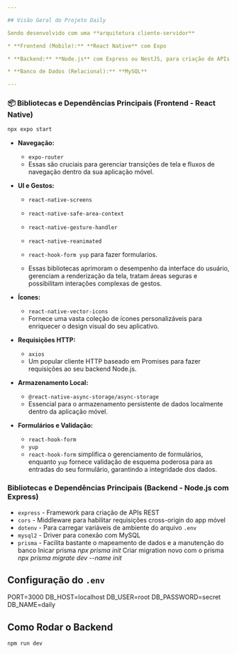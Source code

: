 ```yaml
---

## Visão Geral do Projeto Daily

Sendo desenvolvido com uma **arquitetura cliente-servidor** 

* **Frontend (Mobile):** **React Native** com Expo

* **Backend:** **Node.js** com Express ou NestJS, para criação de APIs

* **Banco de Dados (Relacional):** **MySQL**

---
```


### 📦 Bibliotecas e Dependências Principais (Frontend - React Native)

```bash
npx expo start
```

* **Navegação:**
    <!-- * `@react-navigation/native`
    * `@react-navigation/native-stack` -->
    * `expo-router`
    * Essas são cruciais para gerenciar transições de tela e fluxos de navegação dentro da sua aplicação móvel.

* **UI e Gestos:**
    * `react-native-screens`
    * `react-native-safe-area-context`
    * `react-native-gesture-handler`
    * `react-native-reanimated`
    * `react-hook-form yup` para fazer formularios.

    * Essas bibliotecas aprimoram o desempenho da interface do usuário, gerenciam a renderização da tela, tratam áreas seguras e possibilitam interações complexas de gestos.

* **Ícones:**
    * `react-native-vector-icons`
    * Fornece uma vasta coleção de ícones personalizáveis para enriquecer o design visual do seu aplicativo.

* **Requisições HTTP:**
    * `axios`
    * Um popular cliente HTTP baseado em Promises para fazer requisições ao seu backend Node.js.

* **Armazenamento Local:**
    * `@react-native-async-storage/async-storage`
    * Essencial para o armazenamento persistente de dados localmente dentro da aplicação móvel.

* **Formulários e Validação:**
    * `react-hook-form`
    * `yup`
    * `react-hook-form` simplifica o gerenciamento de formulários, enquanto `yup` fornece validação de esquema poderosa para as entradas do seu formulário, garantindo a integridade dos dados.


### Bibliotecas e Dependências Principais (Backend - Node.js com Express)

- `express` - Framework para criação de APIs REST
- `cors` - Middleware para habilitar requisições cross-origin do app móvel
- `dotenv` - Para carregar variáveis de ambiente do arquivo `.env`
- `mysql2` - Driver para conexão com MySQL
- `prisma` -  Facilita bastante o mapeamento de dados e a manutenção do banco
    Inicar prisma *npx prisma init*
    Criar migration novo com o prisma *npx prisma migrate dev --name init*

## Configuração do `.env`

PORT=3000
DB_HOST=localhost
DB_USER=root
DB_PASSWORD=secret
DB_NAME=daily


## Como Rodar o Backend

```bash
npm run dev
```
